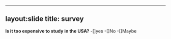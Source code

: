 ---
layout:slide
title: survey
--
**Is it too expensive to study in the USA?**
-[]yes
-[]No
-[]Maybe
